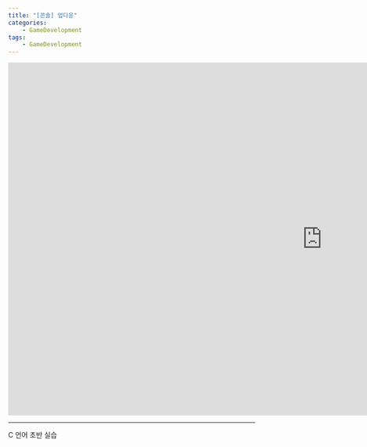 ```yaml
---
title: "[콘솔] 업다운"
categories:
    - GameDevelopment
tags:
    - GameDevelopment
---
```


<iframe width="1280" height="720" src="https://www.youtube.com/embed/UJ5JE0P1sfA" title="YouTube video player" frameborder="0" allow="accelerometer; autoplay; clipboard-write; encrypted-media; gyroscope; picture-in-picture" allowfullscreen></iframe>

---

C 언어 초반 실습